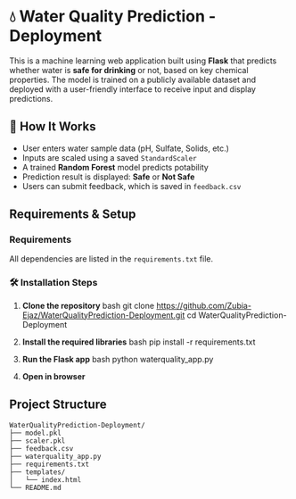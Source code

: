 # 💧 Water Quality Prediction - Deployment

This is a machine learning web application built using **Flask** that predicts whether water is **safe for drinking** or not, based on key chemical properties. The model is trained on a publicly available dataset and deployed with a user-friendly interface to receive input and display predictions.

## 🚀 How It Works

- User enters water sample data (pH, Sulfate, Solids, etc.)
- Inputs are scaled using a saved `StandardScaler`
- A trained **Random Forest** model predicts potability
- Prediction result is displayed: **Safe** or **Not Safe**
- Users can submit feedback, which is saved in `feedback.csv`

## Requirements & Setup

### Requirements

All dependencies are listed in the `requirements.txt` file.

### 🛠️ Installation Steps

1. **Clone the repository**
   bash
   git clone https://github.com/Zubia-Ejaz/WaterQualityPrediction-Deployment.git
   cd WaterQualityPrediction-Deployment

2. **Install the required libraries**
   bash
   pip install -r requirements.txt


3. **Run the Flask app**
   bash
   python waterquality_app.py


4. **Open in browser**
## Project Structure

```
WaterQualityPrediction-Deployment/
├── model.pkl
├── scaler.pkl
├── feedback.csv
├── waterquality_app.py
├── requirements.txt
├── templates/
│   └── index.html
└── README.md
```